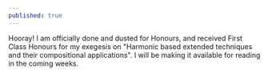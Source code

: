 ```yaml
---
published: true
---
```

Hooray! I am officially done and dusted for Honours, and received First Class Honours for my exegesis on "Harmonic based extended techniques and their compositional applications". I will be making it available for reading in the coming weeks.